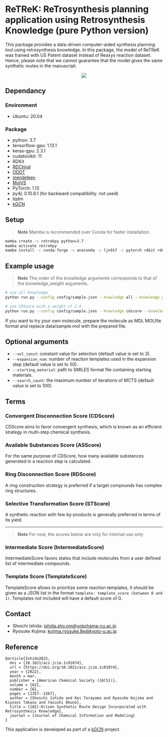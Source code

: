 # ReTReK: ReTrosynthesis planning application using Retrosynthesis Knowledge (pure Python version)

This package provides a data-driven computer-aided synthesis planning tool using retrosynthesis knowledge. In this package, the model of ReTReK was trained with US Patent dataset instead of Reaxys reaction dataset. Hence, please note that we cannot guarantee that the model gives the same synthetic routes in the manuscript.

<div align="center">
  <img src="./images/ReTReK_summary.jpg">
</div>

## Dependancy

### Environment
- Ubuntu: 20.04

### Package
- python: 3.7
- tensorflow-gpu: 1.13.1
- keras-gpu: 2.3.1
- cudatoolkit: 11
- RDKit
- [RDChiral](https://github.com/connorcoley/rdchiral)
- [ODDT](https://github.com/oddt/oddt)
- [mendeleev](https://github.com/lmmentel/mendeleev)
- [MolVS](https://github.com/mcs07/MolVS)
- PyTorch: 1.13
- py4j: 0.10.8.1 (for backward compatibility. not used)
- tqdm
- [kGCN](https://github.com/clinfo/kGCN)

## Setup

> **Note**
> Mamba is recommended over Conda for faster installation.

```bash
mamba create -n retrekpy python=3.7
mamba activate retrekpy
mamba install -c conda-forge -c anaconda -c ljn917 -c pytorch rdkit rdchiral_cpp keras-gpu=2.3.1 tensorflow-gpu=1.13.1 cudatoolkit=11 tqdm oddt mendeleev py4j=0.10.8.1 molvs zipp=3.15 pytorch=1.13
```


## Example usage

> **Note** 
> The order of the knowledge arguments corresponds to that of the knowledge_weight arguments.

```bash
# use all knowledge
python run.py --config config/sample.json --knowledge all --knowledge_weights 1.0 1.0 1.0 1.0 1.0 1.0

# use CDScore with a weight of 2.0
python run.py --config config/sample.json --knowledge cdscore --knowledge_weights 2.0 0.0 0.0 0.0 0.0 0.0
```

If you want to try your own molecule, prepare the molecule as MDL MOLfile format and replace data/sample.mol with the prepared file.

## Optional arguments

- `--sel_const`: constant value for selection (default value is set to 3). 
- `--expansion_num`: number of reaction templates used in the expansion step (default value is set to 50). 
- `--starting_material`: path to SMILES format file containing starting materials. 
- `--search_count`: the maximum number of iterations of MCTS (default value is set to 100).


## Terms
### Convergent Disconnection Score (CDScore)
CDScore aims to favor convergent synthesis, which is known as an efficient strategy in multi-step chemical synthesis. 

### Available Substances Score (ASScore)
For the same purpose of CDScore, how many available substances generated in a reaction step is calculated.

### Ring Disconnection Score (RDScore)
A ring construction strategy is preferred if a target compounds has complex ring structures.
 
### Selective Transformation Score (STScore)
A synthetic reaction with few by-products is generally preferred in terms of its yield.  

------
> **Note**
> For now, the scores below are only for internal use only
### Intermediate Score (IntermediateScore)
IntermediateScore favors states that include molecules from a user defined list of intermediate compounds.

### Template Score (TemplateScore)
TemplateScore allows to prioritize some reaction templates, it should be given as a JSON list in the format
`template: template_score (between 0 and 1)`. Templates not included will have a default score of 0.

## Contact
- Shoichi Ishida: ishida.sho.nm@yokohama-cu.ac.jp
- Ryosuke Kojima: kojima.ryosuke.8e@kyoto-u.ac.jp 

## Reference

```
@article{Ishida2022,
  doi = {10.1021/acs.jcim.1c01074},
  url = {https://doi.org/10.1021/acs.jcim.1c01074},
  year = {2022},
  month = mar,
  publisher = {American Chemical Society ({ACS})},
  volume = {62},
  number = {6},
  pages = {1357--1367},
  author = {Shoichi Ishida and Kei Terayama and Ryosuke Kojima and Kiyosei Takasu and Yasushi Okuno},
  title = {{AI}-Driven Synthetic Route Design Incorporated with Retrosynthesis Knowledge},
  journal = {Journal of Chemical Information and Modeling}
}
```
This application is developed as part of a [kGCN](https://github.com/clinfo/kGCN) project. 
